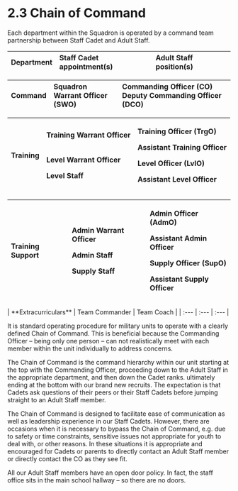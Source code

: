 # 2.3 Chain of Command

Each department within the Squadron is operated by a command team partnership between Staff Cadet and Adult Staff.

| Department | Staff Cadet appointment\(s\) | Adult Staff position\(s\) |
| :--- | :--- | :--- |


| **Command** | Squadron Warrant Officer \(SWO\) | Commanding Officer \(CO\) Deputy Commanding Officer \(DCO\) |
| :--- | :--- | :--- |


<table>
  <thead>
    <tr>
      <th style="text-align:left"><b>Training</b>
      </th>
      <th style="text-align:left">
        <p>Training Warrant Officer
          <br />
          <br />
        </p>
        <p>Level Warrant Officer</p>
        <p>Level Staff</p>
      </th>
      <th style="text-align:left">
        <p>Training Officer (TrgO)</p>
        <p>Assistant Training Officer
          <br />
        </p>
        <p>Level Officer (LvlO)</p>
        <p>Assistant Level Officer</p>
      </th>
    </tr>
  </thead>
  <tbody></tbody>
</table><table>
  <thead>
    <tr>
      <th style="text-align:left"><b>Training Support</b>
      </th>
      <th style="text-align:left">
        <p>Admin Warrant Officer</p>
        <p>Admin Staff
          <br />
        </p>
        <p>Supply Staff</p>
      </th>
      <th style="text-align:left">
        <p>Admin Officer (AdmO)</p>
        <p>Assistant Admin Officer
          <br />
        </p>
        <p>Supply Officer (SupO)</p>
        <p>Assistant Supply Officer</p>
      </th>
    </tr>
  </thead>
  <tbody></tbody>
</table>| **Extracurriculars** |  Team Commander | Team Coach |
| :--- | :--- | :--- |


It is standard operating procedure for military units to operate with a clearly defined Chain of Command. This is beneficial because the Commanding Officer – being only one person – can not realistically meet with each member within the unit individually to address concerns.

The Chain of Command is the command hierarchy within our unit starting at the top with the Commanding Officer, proceeding down to the Adult Staff in the appropriate department, and then down the Cadet ranks. ultimately ending at the bottom with our brand new recruits. The expectation is that Cadets ask questions of their peers or their Staff Cadets before jumping straight to an Adult Staff member.

The Chain of Command is designed to facilitate ease of communication as well as leadership experience in our Staff Cadets. However, there are occasions when it is necessary to bypass the Chain of Command, e.g. due to safety or time constraints, sensitive issues not appropriate for youth to deal with, or other reasons. In these situations it is appropriate and encouraged for Cadets or parents to directly contact an Adult Staff member or directly contact the CO as they see fit.

All our Adult Staff members have an open door policy. In fact, the staff office sits in the main school hallway – so there are no doors.

